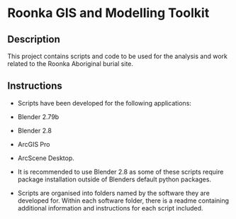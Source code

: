 # Roonka GIS and Modelling Toolkit 

## Description

This project contains scripts and code to be used for the analysis and work related to the Roonka Aboriginal burial site.

## Instructions

* Scripts have been developed for the following applications:
* Blender 2.79b
* Blender 2.8
* ArcGIS Pro
* ArcScene Desktop.

* It is recommended to use Blender 2.8 as some of these scripts require package installation outside of Blenders default python packages.
* Scripts are organised into folders named by the software they are developed for. Within each software folder, there is a readme containing additional information and instructions for each script included.
